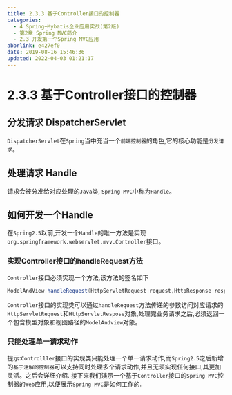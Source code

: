 ```yaml
---
title: 2.3.3 基于Controller接口的控制器
categories: 
  - 4 Spring+Mybatis企业应用实战(第2版)
  - 第2章 Spring MVC简介
  - 2.3 开发第一个Spring MVC应用
abbrlink: e427ef0
date: 2019-08-16 15:46:36
updated: 2022-04-03 01:21:17
---
```

# 2.3.3 基于Controller接口的控制器
## 分发请求 DispatcherServlet
`DispatcherServlet`在`Spring`当中充当一个`前端控制器`的角色,它的核心功能是`分发请求`。
## 处理请求 Handle
请求会被分发给对应处理的`Java`类, `Spring MVC`中称为`Handle`。
## 如何开发一个Handle
在`Spring2.5`以前,开发一个`Handle`的唯一方法是实现`org.springframework.webservlet.mvv.Controller`接口。 
### 实现Controller接口的handleRequest方法
`Controller`接口必须实现一个方法,该方法的签名如下
```java
ModelAndView handleRequest(HttpServletRequest request,HttpResponse response) throws Exception
```
`Controller`接口的实现类可以通过`handleRequest`方法传递的参数访问对应请求的`HttpServletRequest`和`HttpServletRespose`对象,处理完业务请求之后,必须返回一个包含模型对象和视图路径的`ModelAndview`对象。
### 只能处理单一请求动作
提示:`Controlller`接口的实现类只能处理一个单一请求动作,而`Spring2.5`之后新增的`基于注解的控制器`可以支持同时处理多个请求动作,并且无须实现任何接口,其更加灵活。之后会详细介绍.
接下来我们演示一个基于`Controller`接口的`Spring MVC`控制器的`Web`应用,以便展示`Spring MVC`是如何工作的.
